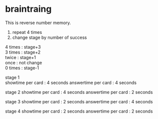 # braintraing

This is reverse number memory.  
  
1. repeat 4 times  
2. change stage by number of success  

4 times : stage+3  
3 times : stage+2  
twice : stage+1  
once : not change  
0 times : stage-1  
  
stage 1  
showtime per card : 4 seconds
answertime per card : 4 seconds


stage 2
showtime per card : 4 seconds
answertime per card : 2 seconds


stage 3
showtime per card : 2 seconds
answertime per card : 4 seconds


stage 4
showtime per card : 2 seconds
answertime per card : 2 seconds
